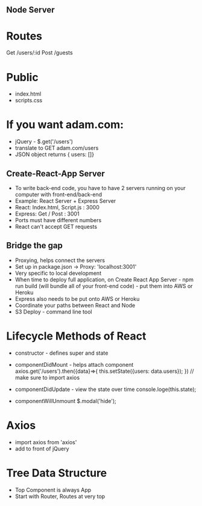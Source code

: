 
## Node Server

# Routes
Get /users/:id
Post /guests

# Public
- index.html
- scripts.css

# If you want adam.com:
- jQuery - $.get('/users')
- translate to GET adam.com/users
- JSON object returns { users: []}

## Create-React-App Server

- To write back-end code, you have to have 2 servers running on your computer with front-end/back-end
- Example: React Server + Express Server
- React: Index.html, Script.js : 3000
- Express: Get / Post : 3001
- Ports must have different numbers 
- React can't accept GET requests

## Bridge the gap

- Proxying, helps connect the servers
- Set up in package.json -> Proxy: 'localhost:3001'
- Very specific to local development
- When time to deploy full application, on Create React App Server - npm run build (will bundle all of your front-end code) - put them into AWS or Heroku
- Express also needs to be put onto AWS or Heroku
- Coordinate your paths between React and Node
- S3 Deploy - command line tool

# Lifecycle Methods of React

- constructor - defines super and state

- componentDidMount - helps attach component
    axios.get('/users').then({data}=>{
        this.setState({users: data.users});
    }) // make sure to import axios

- componentDidUpdate - view the state over time
    console.loge(this.state);

- componentWillUnmount 
    $.modal('hide');

# Axios

- import axios from 'axios'
- add to front of jQuery

# Tree Data Structure

- Top Component is always App 
- Start with Router, Routes at very top 